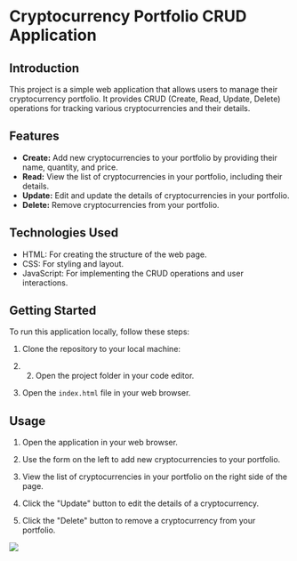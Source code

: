 # Cryptocurrency Portfolio CRUD Application

## Introduction
This project is a simple web application that allows users to manage their cryptocurrency portfolio. It provides CRUD (Create, Read, Update, Delete) operations for tracking various cryptocurrencies and their details.

## Features
- **Create:** Add new cryptocurrencies to your portfolio by providing their name, quantity, and price.
- **Read:** View the list of cryptocurrencies in your portfolio, including their details.
- **Update:** Edit and update the details of cryptocurrencies in your portfolio.
- **Delete:** Remove cryptocurrencies from your portfolio.

## Technologies Used
- HTML: For creating the structure of the web page.
- CSS: For styling and layout.
- JavaScript: For implementing the CRUD operations and user interactions.

## Getting Started
To run this application locally, follow these steps:

1. Clone the repository to your local machine:
2. 2. Open the project folder in your code editor.

3. Open the `index.html` file in your web browser.

## Usage
1. Open the application in your web browser.

2. Use the form on the left to add new cryptocurrencies to your portfolio.

3. View the list of cryptocurrencies in your portfolio on the right side of the page.

4. Click the "Update" button to edit the details of a cryptocurrency.

5. Click the "Delete" button to remove a cryptocurrency from your portfolio.


<img src="crud-opt.png">

